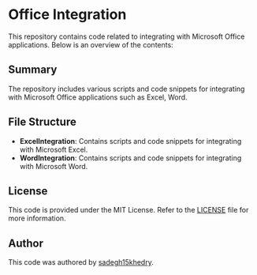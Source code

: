 # Office Integration

This repository contains code related to integrating with Microsoft Office applications. Below is an overview of the contents:

## Summary

The repository includes various scripts and code snippets for integrating with Microsoft Office applications such as Excel, Word.

## File Structure

- **ExcelIntegration**: Contains scripts and code snippets for integrating with Microsoft Excel.
- **WordIntegration**: Contains scripts and code snippets for integrating with Microsoft Word.


## License

This code is provided under the MIT License. Refer to the [LICENSE](LICENSE) file for more information.

## Author

This code was authored by [sadegh15khedry](https://github.com/sadegh15khedry).
